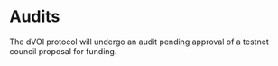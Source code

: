 # Audits

The dVOI protocol will undergo an audit pending approval of a testnet council proposal for funding.
